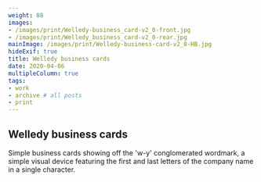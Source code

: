 ```yaml
---
weight: 88
images:
- /images/print/Welledy-business_card-v2_0-front.jpg
- /images/print/Welledy_business_card-v2_0-rear.jpg
mainImage: /images/print/Welledy-business-card-v2_0-HB.jpg
hideExif: true
title: Welledy business cards
date: 2020-04-06
multipleColumn: true
tags:
- work
- archive # all posts
- print
---
```


## Welledy business cards

Simple business cards showing off the 'w-y' conglomerated wordmark, a simple
visual device featuring the first and last letters of the company name in a
single character.
